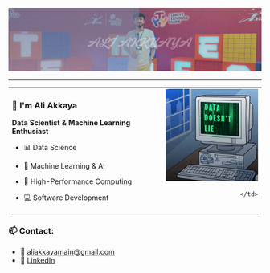 <p align="center">
  <img src="doc/images/akkaya.png" alt="aliakkaya" width="1000"/>
</p>

---
<table>
  <tr>
    <td valign="top">

### 👋 **I'm Ali Akkaya**

**Data Scientist & Machine Learning Enthusiast**

- 📊 Data Science  
- 🤖 Machine Learning & AI  
- 🚀 High-Performance Computing  
- 💻 Software Development  

    </td>
    <td valign="top" align="right">

<img src="doc/images/datadoesntlie.gif" width="200"/>

    </td>
  </tr>
</table>


### 📫 **Contact:**
- 📧 [aliakkayamain@gmail.com](mailto:aliakkayamain@gmail.com)  
- 💼 [LinkedIn](https://linkedin.com/in/aliakkaya)

